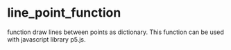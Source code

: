 # line_point_function
function draw lines between points as dictionary.
This function can be used with javascript library p5.js.
